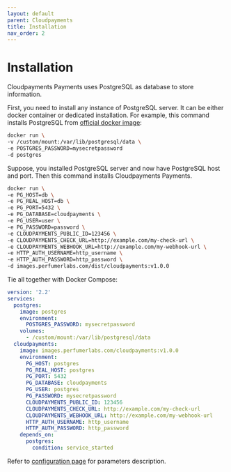 ```yaml
---
layout: default
parent: Cloudpayments
title: Installation
nav_order: 2
---
```


Installation
============

Cloudpayments Payments uses PostgreSQL as database to store information.

First, you need to install any instance of PostgreSQL server. It can be either docker container or dedicated installation.
For example, this command installs PostgreSQL from [official docker image](https://hub.docker.com/_/postgres):

```bash
docker run \
-v /custom/mount:/var/lib/postgresql/data \
-e POSTGRES_PASSWORD=mysecretpassword
-d postgres
```

Suppose, you installed PostgreSQL server and now have PostgreSQL host and port. Then this command installs Cloudpayments Payments.

```bash
docker run \
-e PG_HOST=db \
-e PG_REAL_HOST=db \
-e PG_PORT=5432 \
-e PG_DATABASE=cloudpayments \
-e PG_USER=user \
-e PG_PASSWORD=password \
-e CLOUDPAYMENTS_PUBLIC_ID=123456 \
-e CLOUDPAYMENTS_CHECK_URL=http://example.com/my-check-url \
-e CLOUDPAYMENTS_WEBHOOK_URL=http://example.com/my-webhook-url \
-e HTTP_AUTH_USERNAME=http_username \
-e HTTP_AUTH_PASSWORD=http_password \
-d images.perfumerlabs.com/dist/cloudpayments:v1.0.0
```

Tie all together with Docker Compose:

```yml
version: '2.2'
services:
  postgres:
    image: postgres
    environment:
      POSTGRES_PASSWORD: mysecretpassword
    volumes:
      - /custom/mount:/var/lib/postgresql/data
  cloudpayments:
    image: images.perfumerlabs.com/cloudpayments:v1.0.0
    environment:
      PG_HOST: postgres
      PG_REAL_HOST: postgres
      PG_PORT: 5432
      PG_DATABASE: cloudpayments
      PG_USER: postgres
      PG_PASSWORD: mysecretpassword
      CLOUDPAYMENTS_PUBLIC_ID: 123456
      CLOUDPAYMENTS_CHECK_URL: http://example.com/my-check-url
      CLOUDPAYMENTS_WEBHOOK_URL: http://example.com/my-webhook-url
      HTTP_AUTH_USERNAME: http_username
      HTTP_AUTH_PASSWORD: http_password
    depends_on:
      postgres:
        condition: service_started
```

Refer to [configuration page](/images/cloudpayments/config) for parameters description.
